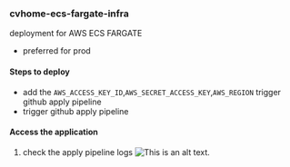 ### cvhome-ecs-fargate-infra
deployment for AWS ECS FARGATE
* preferred for prod

#### Steps to deploy
- add the `AWS_ACCESS_KEY_ID`,`AWS_SECRET_ACCESS_KEY`,`AWS_REGION` trigger github apply pipeline
- trigger github apply pipeline 

#### Access the application
1. check the apply pipeline logs ![This is an alt text.](https://cvhome-saas.github.io/assets/infra-output.txmQ-FNc.png "This is a sample image.")
